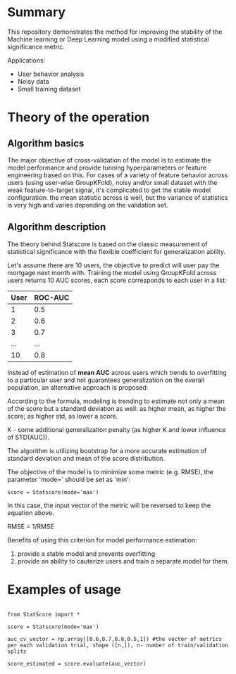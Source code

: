 # Summary

This repository demonstrates the method for improving the stability of the Machine learning or Deep Learning model using a modified statistical significance metric.

Applications:

* User behavior analysis
* Noisy data
* Small training dataset

# Theory of the operation

## Algorithm basics

The major objective of cross-validation of the model is to estimate the model performance and provide tunning hyperparameters or feature engineering based on this.
For cases of a variety of feature behavior across users (using user-wise GroupKFold), noisy and/or small dataset with the weak feature-to-target signal, it's complicated to get the stable model configuration: the mean statistic across is well, but the variance of statistics is very high and varies depending on the validation set.

## Algorithm description

The theory behind Statscore is based on the classic measurement of statistical significance with the flexible coefficient for generalization ability.

Let's assume there are 10 users, the objective to predict will user pay the mortgage next month with. 
Training the model using GroupKFold across users returns 10 AUC scores, each score corresponds to each user in a list:

| User             | ROC-AUC             |
| --------------------- | ------------------- |
| 1     | 0.5    |
| 2    | 0.6  |
| 3  | 0.7  |
| ...           | ...               | 
| 10          | 0.8               | 

Instead of estimation of **mean AUC** across users which trends to overfitting to a particular user and not guarantees generalization on the overall population, an alternative approach is proposed:


According to the formula, modeling is trending to estimate not only a mean of the score but a standard deviation as well: as higher mean, as higher the score; as higher std, as lower a score.

K - some additional generalization penalty (as higher K and lower influence of STD(AUC)).

The algorithm is utilizing bootstrap for a more accurate estimation of standard deviation and mean of the score distribution.

The objective of the model is to minimize some metric (e.g. RMSE), the parameter 'mode=' should be set as 'min':


```
score = Statscore(mode='max')

```
In this case, the input vector of the metric will be reversed to keep the equation above.

RMSE = 1/RMSE

Benefits of using this criterion for model performance estimation:
1. provide a stable model and prevents overfitting
2. provide an ability to cauterize users and train a separate model for them.

# Examples of usage

```

from StatScore import *

score = Statscore(mode='max')

auc_cv_vector = np.array([0.6,0.7,0.8,0.5,1]) #the vector of metrics per each validation trial, shape ([n,]), n- number of train/validation splits

score_estimated = score.evaluate(auc_vector)

```

